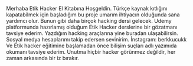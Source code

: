 Merhaba
Etik Hacker El Kitabına Hoşgeldin. Türkçe kaynak kıtlığını kapatabilmek için başladığım bu proje umarım ihtiyacın olduğunda sana yardımcı olur.
Bunun gibi daha birçok hacking dersi gelecek. 
Udemy platformunda hazırlamış olduğum Etik Hacker derslerine bir gözatmanı tavsiye ederim.
Yazdığım hacking araçlarına yine buradan ulaşabilirsin.
Sosyal medya hesaplarımı takip edersen sevinirim.
İnstagram: berkkucukk
Ve Etik hacker eğitimine başlamadan önce bilişim suçları adlı yazımıda okumanı tavsiye ederim. 
Unutma hiçbir hacker görünmez değildir, her zaman arkasında bir iz bırakır.